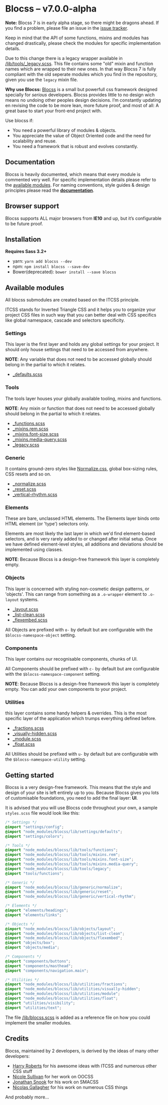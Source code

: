 # Blocss – v7.0.0-alpha

**Note:**
Blocss 7 is in early alpha stage, so there might be dragons ahead. If you find a problem, please file an issue in the [issue tracker](https://github.com/Blocss/blocss/issues).

Keep in mind that the API of some functions, mixins and modules has changed drastically, please check the modules for specific implementation details.

Due to this change there is a legacy wrapper available in [/lib/tools/_legacy.scss](/lib/tools/_legacy.scss). This file contains some "old" mixin and function names which are wrapped to their new ones. In that way Blocss 7 is fully compliant with the old seperate modules which you find in the repository, given you use the `legacy` mixin file.


**Why use Blocss:**
[Blocss](http://blocss.github.io/blocss) is a small but powerfull css framework designed specially for _serious_ developers.
Blocss provides little to no design wich means no undoing other peoples design decisions. I’m constantly updating en revising the code to be more lean, more future proof, and most of all: A great base to start your front-end project with.

Use blocss if:

* You need a powerful library of modules & objects.
* You appreciate the value of Object Oriented code and the need for scalability
  and reuse.
* You need a framework that is robust and evolves constantly.

## Documentation
Blocss is heavily documented, which means that every module is commented very well. For specific implementation details please refer to the [available modules](#available-modules). For naming conventions, style guides & design principles please read the **[documentation](doc/README.md)**.

## Browser support
Blocss supports ALL major browsers from **IE10** and up, but it’s configurable to be future proof.

## Installation

**Requires Sass 3.2+**

* yarn: `yarn add blocss --dev`
* npm: `npm install blocss --save-dev`
* Bower(deprecated): `bower install --save blocss`

## Available modules

All blocss submodules are created based on the ITCSS principle.

ITCSS stands for Inverted Triangle CSS and it helps you to organize your project CSS files in such way that you can better deal with CSS specifics like global namespace, cascade and selectors specificity.

### Settings
This layer is the first layer and holds any global settings for your project. It should only house settings that need to be accessed from anywhere.

**NOTE**: Any variable that does not need to be accessed globally should belong in the partial to which it relates.

* [_defaults.scss](lib/settings/_defaults.scss)

### Tools
The tools layer houses your globally available tooling, mixins and functions.

**NOTE**: Any mixin or function that does not need to be accessed globally should belong in the partial to which it relates.

* [_functions.scss](lib/tools/_functions.scss)
* [_mixins.rem.scss](lib/tools/_mixins.rem.scss)
* [_mixins.font-size.scss](lib/tools/_mixins.font-size.scss)
* [_mixins.media-query.scss](lib/tools/_mixins.media-query.scss)
* [_legacy.scss](lib/tools/_legacy.scss)

### Generic
It contains ground-zero styles like [Normalize.css](http://necolas.github.io/normalize.css/), global box-sizing rules, CSS resets and so on.

* [_normalize.scss](lib/generic/_normalize.scss)
* [_reset.scss](lib/generic/_reset.scss)
* [_vertical-rhythm.scss](lib/generic/_vertical-rhythm.scss)

### Elements

These are bare, unclassed HTML elements. The Elements layer binds onto HTML element (or 'type') selectors only.

Elements are most likely the last layer in which we'd find element-based selectors, and is very rarely added to or changed after initial setup. Once we have defined element-level styles, all additions and deviations should be implemented using classes.

**NOTE**: Because Blocss is a design-free framework this layer is completely empty.

### Objects
This layer is concerned with styling non-cosmetic design patterns, or 'objects'. This can range from something as a `.o-wrapper` element to  `.o-layout` systems.

* [_layout.scss](lib/objects/_layout.scss)
* [_list-clean.scss](lib/objects/_list-clean.scss)
* [_flexembed.scss](lib/objects/_flexembed.scss)

All Objects are prefixed with `o-` by default but are configurable with the `$blocss-namespace-object`  setting.

### Components
This layer contains our recognisable components, chunks of UI.

All Components should be prefixed with `c-` by default but are configurable with the `$blocss-namespace-component`  setting.

**NOTE**: Because Blocss is a design-free framework this layer is completely empty. You can add your own components to your project.

### Utilities
this layer contains some handy helpers & overrides. This is the most specific layer of the application which trumps everything defined before.

* [_fractions.scss](lib/utilities/_fractions.scss)
* [_visually-hidden.scss](lib/utilities/_visually-hidden.scss)
* [_module.scss](lib/utilities/_module.scss)
* [_float.scss](lib/utilities/_float.scss)

All Utilities should be prefixed with `u-` by default but are configurable with the `$blocss-namespace-utility`  setting.

## Getting started
Blocss is a very design-free framework. This means that the style and design of your site is left entirely up to you.
Because Blocss gives you lots of customisable foundations, you need to add the final layer: **UI**.

It is advised that you will use Blocss code throughout your own, a sample `styles.scss` file would look like this:

```scss
/* Settings */
@import "settings/config";
@import "node_modules/blocss/lib/settings/defaults";
@import "settings/colors";

/* Tools */
@import "node_modules/blocss/lib/tools/functions";
@import "node_modules/blocss/lib/tools/mixins.rem";
@import "node_modules/blocss/lib/tools/mixins.font-size";
@import "node_modules/blocss/lib/tools/mixins.media-query";
@import "node_modules/blocss/lib/tools/legacy";
@import "tools/functions";

/* Generic */
@import "node_modules/blocss/lib/generic/normalize";
@import "node_modules/blocss/lib/generic/reset";
@import "node_modules/blocss/lib/generic/vertical-rhythm";

/* Elements */
@import "elements/headings";
@import "elements/links";

/* Objects */
@import "node_modules/blocss/lib/objects/layout";
@import "node_modules/blocss/lib/objects/list-clean";
@import "node_modules/blocss/lib/objects/flexembed";
@import "objects/box";
@import "objects/media";

/* Components */
@import "components/buttons";
@import "components/masthead";
@import "components/navigation.main";

/* Utilities */
@import "node_modules/blocss/lib/utilities/fractions";
@import "node_modules/blocss/lib/utilities/visually-hidden";
@import "node_modules/blocss/lib/utilities/module";
@import "node_modules/blocss/lib/utilities/float";
@import "utilities/visibility";
@import "utilities/text";
```
The file [/lib/blocss.scss](/lib/blocss.scss) is added as a reference file on how you could implement the smaller modules.

## Credits

Blocss, maintained by 2 developers, is derived by the ideas of many other developers:

* [Harry Roberts](https://twitter.com/csswizardry) for his awesome ideas with ITCSS and numerous other CSS stuff
* [Nicole Sullivan](https://twitter.com/stubbornella) for her work on OOCSS
* [Jonathan Snook](https://twitter.com/snookca) for his work on SMACSS
* [Nicolas Gallagher](https://twitter.com/necolas) for his work on numerous CSS things

And probably more…
